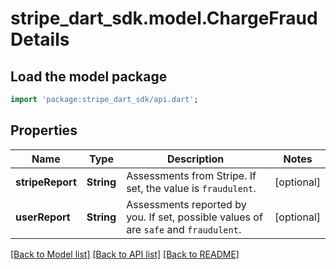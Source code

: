 # stripe_dart_sdk.model.ChargeFraudDetails

## Load the model package
```dart
import 'package:stripe_dart_sdk/api.dart';
```

## Properties
Name | Type | Description | Notes
------------ | ------------- | ------------- | -------------
**stripeReport** | **String** | Assessments from Stripe. If set, the value is `fraudulent`. | [optional] 
**userReport** | **String** | Assessments reported by you. If set, possible values of are `safe` and `fraudulent`. | [optional] 

[[Back to Model list]](../README.md#documentation-for-models) [[Back to API list]](../README.md#documentation-for-api-endpoints) [[Back to README]](../README.md)


